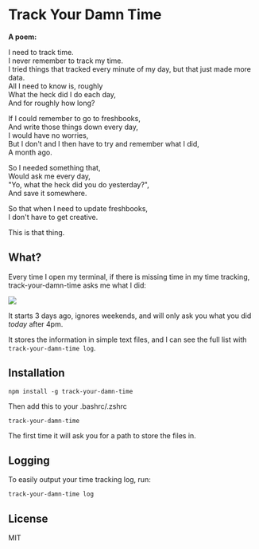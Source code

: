 # Track Your Damn Time

**A poem:**

I need to track time.  
I never remember to track my time.  
I tried things that tracked every minute of my day,
but that just made more data.  
All I need to know is, roughly  
What the heck did I do each day,  
And for roughly how long?  

If I could remember to go to freshbooks,  
And write those things down every day,  
I would have no worries,  
But I don't and I then have to try and remember what I did,  
A month ago.  

So I needed something that,  
Would ask me every day,  
"Yo, what the heck did you do yesterday?",  
And save it somewhere.  

So that when I need to update freshbooks,  
I don't have to get creative.  

This is that thing.  

## What?

Every time I open my terminal, if there is missing time in my time tracking, track-your-damn-time asks me what I did:

![](https://i.cloudup.com/gyb_fTR0Ep-3000x3000.png)

It starts 3 days ago, ignores weekends, and will only ask you what you did _today_ after 4pm.

It stores the information in simple text files, and I can see the full list with `track-your-damn-time log`.

## Installation

```
npm install -g track-your-damn-time
```

Then add this to your .bashrc/.zshrc

```
track-your-damn-time
```

The first time it will ask you for a path to store the files in.

## Logging

To easily output your time tracking log, run:

```
track-your-damn-time log
```

## License

MIT
